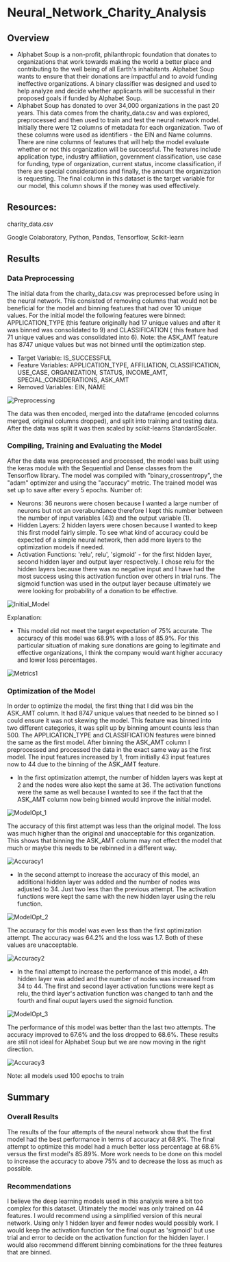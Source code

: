 # Neural_Network_Charity_Analysis
## Overview 
- Alphabet Soup is a non-profit, philanthropic foundation that donates to organizations that work towards making the world a better place and contributing to the well being of all Earth's inhabitants. Alphabet Soup wants to ensure that their donations are impactful and to avoid funding ineffective organizations. A binary classifier was designed and used to help analyze and decide whether applicants will be successful in their proposed goals if funded by Alphabet Soup. 
- Alphabet Soup has donated to over 34,000 organizations in the past 20 years. This data comes from the charity_data.csv and was explored, preprocessed and then used to train and test the neural network model. Initially there were 12 columns of metadata for each organization. Two of these columns were used as identifiers - the EIN and Name columns. There are nine columns of features that will help the model evaluate whether or not this organization will be successful. The features include application type, industry affiliation, government classification, use case for funding, type of organization, current status, income classification, if there are special considerations and finally, the amount the organization is requesting.  The final column in this dataset is the target variable for our model, this column shows if the money was used effectively. 
## Resources: 
charity_data.csv

Google Colaboratory, Python, Pandas, Tensorflow, Scikit-learn
## Results
### Data Preprocessing
The initial data from the charity_data.csv was preprocessed before using in the neural network. This consisted of removing columns that would not be beneficial for the model and binning features that had over 10 unique values. For the initial model the following features were binned: APPLICATION_TYPE (this feature originally had 17 unique values and after it was binned was consolidated to 9) and CLASSIFICATION ( this feature had 71 unique values and was consolidated into 6). Note: the ASK_AMT feature has 8747 unique values but was not binned until the optimization step. 
- Target Variable: IS_SUCCESSFUL
- Feature Variables: APPLICATION_TYPE, AFFILIATION, CLASSIFICATION, USE_CASE, ORGANIZATION, STATUS, INCOME_AMT, SPECIAL_CONSIDERATIONS, ASK_AMT
- Removed Variables: EIN, NAME 

![Preprocessing](https://user-images.githubusercontent.com/106348899/198889461-5b7c9fcc-296f-44ff-b890-ca6e75d364a6.png)

The data was then encoded, merged into the dataframe (encoded columns merged, original columns dropped), and split into training and testing data. After the data was split it was then scaled by scikit-learns StandardScaler.

### Compiling, Training and Evaluating the Model
After the data was preprocessed and processed, the model was built using the keras module with the Sequential and Dense classes from the Tensorflow library. The model was compiled with "binary_crossentropy", the "adam" optimizer and using the "accuracy" metric. The trained model was set up to save after every 5 epochs. 
Number of:
- Neurons: 36 neurons were chosen because I wanted a large number of neurons but not an overabundance therefore I kept this number between the number of input variables (43) and the output variable (1). 
- Hidden Layers: 2 hidden layers were chosen because I wanted to keep this first model fairly simple. To see what kind of accuracy could be expected of a simple neural network, then add more layers to the optimization models if needed. 
- Activation Functions: 'relu', relu', 'sigmoid' - for the first hidden layer, second hidden layer and output layer respectively. I chose relu for the hidden layers because there was no negative input and I have had the most success using this activation function over others in trial runs. The sigmoid function was used in the output layer because ultimately we were looking for probability of a donation to be effective. 

![Initial_Model](https://user-images.githubusercontent.com/106348899/198890615-53fee6ca-fd84-48a0-a632-3d7206d04f2b.png)


Explanation:
- This model did not meet the target expectation of 75% accurate. The accuracy of this model was 68.9% with a loss of 85.9%. For this particular situation of making sure donations are going to legitimate and effective organizations, I think the company would want higher accuracy and lower loss percentages. 

![Metrics1](https://user-images.githubusercontent.com/106348899/198890625-aa4139c1-b61d-4479-9d9d-8f3ab4545229.png)

### Optimization of the Model
In order to optimize the model, the first thing that I did was bin the ASK_AMT column. It had 8747 unique values that needed to be binned so I could ensure it was not skewing the model. This feature was binned into two different categories, it was split up by binning amount counts less than 500. The APPLICATION_TYPE and CLASSIFICATION features were binned the same as the first model. After binning the ASK_AMT column I preprocessed and processed the data in the exact same way as the first model. The input features increased by 1, from initially 43 input features now to 44 due to the binning of the ASK_AMT feature.
- In the first optimization attempt, the number of hidden layers was kept at 2 and the nodes were also kept the same at 36. The activation functions were the same as well because I wanted to see if the fact that the ASK_AMT column now being binned would improve the initial model.  

![ModelOpt_1](https://user-images.githubusercontent.com/106348899/198891297-78be0cc2-88b6-47cc-af23-1193a4245a00.png)

The accuracy of this first attempt was less than the original model. The loss was much higher than the original and unacceptable for this organization. This shows that binning the ASK_AMT column may not effect the model that much or maybe this needs to be rebinned in a different way.  

![Accuracy1](https://user-images.githubusercontent.com/106348899/198891305-d69120a5-f85e-47d2-b372-1674999db9dd.png)

- In the second attempt to increase the accuracy of this model, an additional hidden layer was added and the number of nodes was adjusted to 34. Just two less than the previous attempt. The activation functions were kept the same with the new hidden layer using the relu function. 

![ModelOpt_2](https://user-images.githubusercontent.com/106348899/198891645-61fd98b5-fd7c-4b2b-a67f-6fb6bea2ba30.png)

The accuracy for this model was even less than the first optimization attempt. The accuracy was 64.2% and the loss was 1.7. Both of these values are unacceptable. 

![Accuracy2](https://user-images.githubusercontent.com/106348899/198891656-f509f733-d3c6-4264-bb26-c430aad576a0.png)

- In the final attempt to increase the performance of this model, a 4th hidden layer was added and the number of nodes was increased from 34 to 44. The first and second layer activation functions were kept as relu, the third layer's activation function was changed to tanh and the fourth and final ouput layers used the sigmoid function. 

![ModelOpt_3](https://user-images.githubusercontent.com/106348899/198892031-44398e67-4c95-4102-a53c-ef1048aaa647.png)

The performance of this model was better than the last two attempts. The accuracy improved to 67.6% and the loss dropped to 68.6%. These results are still not ideal for Alphabet Soup but we are now moving in the right direction. 

![Accuracy3](https://user-images.githubusercontent.com/106348899/198892071-571eedfc-7ec9-4269-8721-b677cf49cc3d.png)

Note: all models used 100 epochs to train

## Summary
### Overall Results
The results of the four attempts of the neural network show that the first model had the best performance in terms of accuracy at 68.9%. The final attempt to optimize this model had a much better loss percentage at 68.6% versus the first model's 85.89%. More work needs to be done on this model to increase the accuracy to above 75% and to decrease the loss as much as possible. 
### Recommendations
I believe the deep learning models used in this analysis were a bit too complex for this dataset. Ultimately the model was only trained on 44 features. I would recommend using a simplified version of this neural network. Using only 1 hidden layer and fewer nodes would possibly work. I would keep the activation function for the final ouput as 'sigmoid' but use trial and error to decide on the activation function for the hidden layer. I would also recommend different binning combinations for the three features that are binned. 

